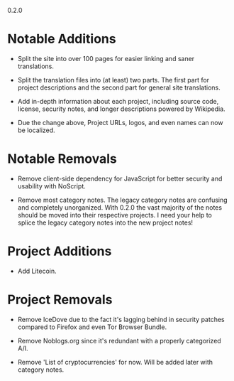 0.2.0

# Notable Additions

* Split the site into over 100 pages for easier linking and saner translations.

* Split the translation files into (at least) two parts. The first part for project descriptions and the second part for general site translations.

* Add in-depth information about each project, including source code, license, security notes, and longer descriptions powered by Wikipedia.

* Due the change above, Project URLs, logos, and even names can now be localized.

# Notable Removals

* Remove client-side dependency for JavaScript for better security and usability with NoScript.

* Remove most category notes. The legacy category notes are confusing and completely unorganized. With 0.2.0 the vast majority of the notes should be moved into their respective projects. I need your help to splice the legacy category notes into the new project notes!

# Project Additions

* Add Litecoin.

# Project Removals

* Remove IceDove due to the fact it's lagging behind in security patches compared to Firefox and even Tor Browser Bundle. 

* Remove Noblogs.org since it's redundant with a properly categorized A/I.

* Remove 'List of cryptocurrencies' for now. Will be added later with category notes.
